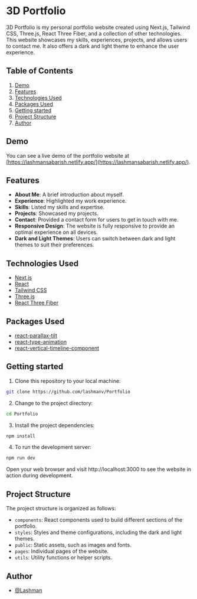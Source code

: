 # 3D Portfolio

3D Portfolio is my personal portfolio website created using Next.js, Tailwind CSS, Three.js, React Three Fiber, and a collection of other technologies. This website showcases my skills, experiences, projects, and allows users to contact me. It also offers a dark and light theme to enhance the user experience.

## Table of Contents

1.  [Demo](#demo)
2.  [Features](#features)
3.  [Technologies Used](#technologies-used)
4.  [Packages Used](#packages-used)
5.  [Getting started](#getting-started)
6.  [Project Structure](#project-structure)
7.  [Author](#author)

## Demo

You can see a live demo of the portfolio website at [https://lashmansabarish.netlify.app/](https://lashmansabarish.netlify.app/).

## Features

- **About Me**: A brief introduction about myself.
- **Experience**: Highlighted my work experience.
- **Skills**: Listed my skills and expertise.
- **Projects**: Showcased my projects.
- **Contact**: Provided a contact form for users to get in touch with me.
- **Responsive Design**: The website is fully responsive to provide an optimal experience on all devices.
- **Dark and Light Themes**: Users can switch between dark and light themes to suit their preferences.

## Technologies Used

- [Next.js](https://nextjs.org)
- [React](https://reactjs.dev)
- [Tailwind CSS](https://tailwindcss.com)
- [Three.js](https://threejs.org)
- [React Three Fiber](https://github.com/pmndrs/react-three-fiber)

## Packages Used

- [react-parallax-tilt](https://www.npmjs.com/package/react-parallax-tilt)
- [react-type-animation](https://www.npmjs.com/package/react-type-animation)
- [react-vertical-timeline-component](https://www.npmjs.com/package/react-vertical-timeline-component)

## Getting started

1. Clone this repository to your local machine:

```bash
git clone https://github.com/lashmanv/Portfolio
```

2. Change to the project directory:

```bash
cd Portfolio
```

3. Install the project dependencies:

```bash
npm install
```

4. To run the development server:

```bash
npm run dev
```

Open your web browser and visit http://localhost:3000 to see the website in action during development.

## Project Structure

The project structure is organized as follows:

- `components`: React components used to build different sections of the portfolio.
- `styles`: Styles and theme configurations, including the dark and light themes.
- `public`: Static assets, such as images and fonts.
- `pages`: Individual pages of the website.
- `utils`: Utility functions or helper scripts.

## Author

- [@Lashman](https://github.com/lashmanv)

